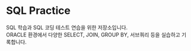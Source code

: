 # SQL Practice

SQL 학습과 SQL 코딩 테스트 연습을 위한 저장소입니다.  
ORACLE 환경에서 다양한 SELECT, JOIN, GROUP BY, 서브쿼리 등을 실습하고 기록합니다.
